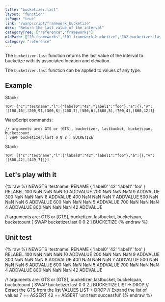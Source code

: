 ```yaml
---
title: "bucketizer.last"
layout: "function"
isPage: "true"
link: "/warpscript/framework_bucketize"
desc: "Return the last value of the interval"
categoryTree: ["reference","frameworks"]
oldPath: ["20-frameworks","101-framework-bucketize","102-bucketizer_last.html.md"]
category: "reference"
---
```



The `bucketizer.last` function returns the last value of the interval to bucketize with its associated location and elevation.

The `bucketizer.last` function can be applied to values of any type.

## Example ##

Stack: 

    TOP: {"c":"testname","l":{"label0":"42","label1":"foo"},"a":{},"v":[[100,10],[200,9],[300,8],[400,7],[500,6],[600,5],[700,4],[800,42]]}

WarpScript commands:

    // arguments are: GTS or [GTS], bucketizer, lastbucket, bucketspan, bucketcount
    [ SWAP bucketizer.last 0 0 2 ] BUCKETIZE

Stack: 

    TOP: [{"c":"testname","l":{"label0":"42","label1":"foo"},"a":{},"v":[[800,42],[449,7]]}]


## Let's play with it ##

{% raw %}
<warp10-warpscript-widget>NEWGTS 
'testname'
RENAME
{ 'label0' '42' 'label1' 'foo' }
RELABEL
100  NaN NaN NaN 10 ADDVALUE
200  NaN NaN NaN  9 ADDVALUE
300  NaN NaN NaN  8 ADDVALUE
400  NaN NaN NaN  7 ADDVALUE
500  NaN NaN NaN  6 ADDVALUE
600  NaN NaN NaN  5 ADDVALUE
700  NaN NaN NaN  4 ADDVALUE
800  NaN NaN NaN 42 ADDVALUE

// arguments are: GTS or [GTS], bucketizer, lastbucket, bucketspan, bucketcount
[ SWAP bucketizer.last 0 0 2 ] BUCKETIZE
</warp10-warpscript-widget>
{% endraw %}    


## Unit test ##

{% raw %}
<warp10-warpscript-widget>NEWGTS 
'testname'
RENAME
{ 'label0' '42' 'label1' 'foo' }
RELABEL
100  NaN NaN NaN 10 ADDVALUE
200  NaN NaN NaN  9 ADDVALUE
300  NaN NaN NaN  8 ADDVALUE
400  NaN NaN NaN  7 ADDVALUE
500  NaN NaN NaN  6 ADDVALUE
600  NaN NaN NaN  5 ADDVALUE
700  NaN NaN NaN  4 ADDVALUE
800  NaN NaN NaN 42 ADDVALUE

// arguments are: GTS or [GTS], bucketizer, lastbucket, bucketspan, bucketcount
[ SWAP bucketizer.last 0 0 2 ] BUCKETIZE
LIST-> DROP           // Exract the GTS from the list
VALUES LIST-> DROP    // Expand the list of values
7 == ASSERT  42 == ASSERT
'unit test successful'
</warp10-warpscript-widget>
{% endraw %}     